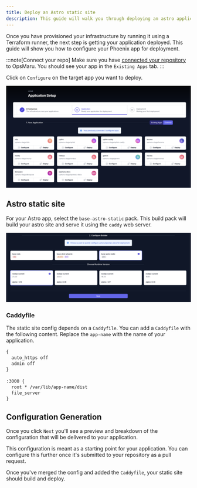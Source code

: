 ```yaml
---
title: Deploy an Astro static site
description: This guide will walk you through deploying an astro application to OpsMaru.
---
```


Once you have provisioned your infrastructure by running it using a Terraform runner, the next step is getting your application deployed. This guide will show you how to configure your Phoenix app for deployment.

:::note[Connect your repo]
Make sure you have [connected your repository](/docs/application/connect-repository/) to OpsMaru. You should see your app in the `Existing Apps` tab.
:::

Click on `Configure` on the target app you want to deploy.

![app directory](../../../../assets/application/app-directory.png)

## Astro static site

For your Astro app, select the `base-astro-static` pack. This build pack will build your astro site and serve it using the `caddy` web server.

![app directory](../../../../assets/application/astro/build-pack-config.png)

### Caddyfile

The static site config depends on a `Caddyfile`. You can add a `Caddyfile` with the following content. Replace the `app-name` with the name of your application.


```caddy
{
  auto_https off
  admin off
}

:3000 {
  root * /var/lib/app-name/dist
  file_server
}
```

## Configuration Generation

Once you click `Next` you'll see a preview and breakdown of the configuration that will be delivered to your application.

This configuration is meant as a starting point for your application. You can configure this further once it's submitted to your repository as a pull request.

Once you've merged the config and added the `Caddyfile`, your static site should build and deploy.

